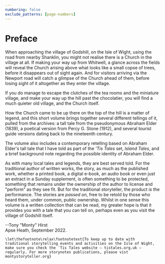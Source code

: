 ```yaml
---
numbering: false
exclude_patterns: [page-numbers]
---
```

# Preface

When approaching the village of Godshill, on the Isle of Wight, using the road from nearby Shanklin, you might not realise there is a Church in the village at all. If making your way up from Whitwell, a glance across the fields will reveal the Church arising above what looks like a small copse of trees, before it disappears out of sight again. And for visitors arriving via the Newport road will catch a glimpse of the Church ahead of them, before losing sight of it altogether as they enter the village.

If you do manage to escape the clutches of the tea rooms and the miniature village, and make your way up the hill past the chocolatier, you will find a much quieter old village, and the Church itself.

How the Church came to be up there on the top of the hill is a matter of legend, and this short volume brings together several different tellings of it, pulled from the archives: a tall tale from the pseudonymous Abraham Elder (1839), a poetical version from Percy G. Stone (1912), and several tourist guide versions dating back to the nineteenth century.

The volume also includes a contemporary retelling based on Abraham Elder's tall tale that I have told as part of the *'Tis Tales* set, *Island Tales*, and a brief background note regarding the possible identity of Abraham Elder.

As with many local tales and legends, they are best served told. For the traditional author of written works, the story, as much as the published work, whether a printed book, a digital e-book, an audio book or even just an extract in a Sunday supplement, is often something to be protected, something that remains under the ownership of the author to license and "perform" as they see fit. But for the traditional storyteller, the product *is* the performance. The stories are *passed on*, free to be retold by those who heard them, under common, public ownership. Whilst in one sense this volume is a written collection that can be read, my greater hope is that it provides you with a tale that you can tell on, perhaps even as you visit the village of Godshill itself.

--Tony "Monty" Hirst  
Apse Heath, September 2022.

```{raw} latex
\let\thefootnote\relax\footnotetext{To keep up to date with traditional storytelling events and activities on the Isle of Wight, make sure you check the `Tis Tales website — tistales.org.uk — regularly. For more storynotes publications, please vist montystoryteller.org}
```
